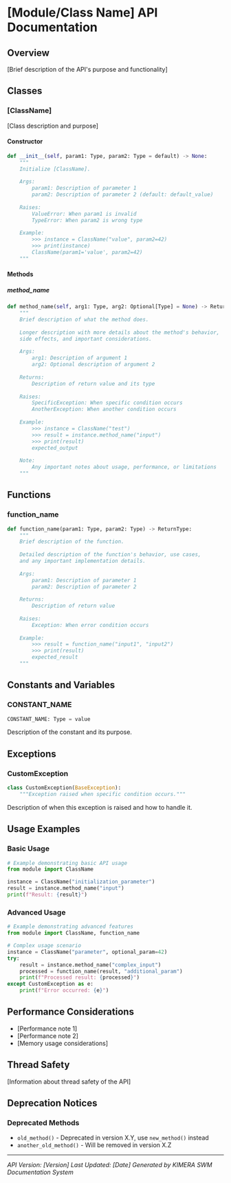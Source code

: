# [Module/Class Name] API Documentation

## Overview

[Brief description of the API's purpose and functionality]

## Classes

### [ClassName]

[Class description and purpose]

#### Constructor

```python
def __init__(self, param1: Type, param2: Type = default) -> None:
    """
    Initialize [ClassName].
    
    Args:
        param1: Description of parameter 1
        param2: Description of parameter 2 (default: default_value)
        
    Raises:
        ValueError: When param1 is invalid
        TypeError: When param2 is wrong type
        
    Example:
        >>> instance = ClassName("value", param2=42)
        >>> print(instance)
        ClassName(param1='value', param2=42)
    """
```

#### Methods

##### method_name

```python
def method_name(self, arg1: Type, arg2: Optional[Type] = None) -> ReturnType:
    """
    Brief description of what the method does.
    
    Longer description with more details about the method's behavior,
    side effects, and important considerations.
    
    Args:
        arg1: Description of argument 1
        arg2: Optional description of argument 2
        
    Returns:
        Description of return value and its type
        
    Raises:
        SpecificException: When specific condition occurs
        AnotherException: When another condition occurs
        
    Example:
        >>> instance = ClassName("test")
        >>> result = instance.method_name("input")
        >>> print(result)
        expected_output
        
    Note:
        Any important notes about usage, performance, or limitations
    """
```

## Functions

### function_name

```python
def function_name(param1: Type, param2: Type) -> ReturnType:
    """
    Brief description of the function.
    
    Detailed description of the function's behavior, use cases,
    and any important implementation details.
    
    Args:
        param1: Description of parameter 1
        param2: Description of parameter 2
        
    Returns:
        Description of return value
        
    Raises:
        Exception: When error condition occurs
        
    Example:
        >>> result = function_name("input1", "input2")
        >>> print(result)
        expected_result
    """
```

## Constants and Variables

### CONSTANT_NAME

```python
CONSTANT_NAME: Type = value
```

Description of the constant and its purpose.

## Exceptions

### CustomException

```python
class CustomException(BaseException):
    """Exception raised when specific condition occurs."""
```

Description of when this exception is raised and how to handle it.

## Usage Examples

### Basic Usage

```python
# Example demonstrating basic API usage
from module import ClassName

instance = ClassName("initialization_parameter")
result = instance.method_name("input")
print(f"Result: {result}")
```

### Advanced Usage

```python
# Example demonstrating advanced features
from module import ClassName, function_name

# Complex usage scenario
instance = ClassName("parameter", optional_param=42)
try:
    result = instance.method_name("complex_input")
    processed = function_name(result, "additional_param")
    print(f"Processed result: {processed}")
except CustomException as e:
    print(f"Error occurred: {e}")
```

## Performance Considerations

- [Performance note 1]
- [Performance note 2]
- [Memory usage considerations]

## Thread Safety

[Information about thread safety of the API]

## Deprecation Notices

### Deprecated Methods

- `old_method()` - Deprecated in version X.Y, use `new_method()` instead
- `another_old_method()` - Will be removed in version X.Z

---

*API Version: [Version]*
*Last Updated: [Date]*
*Generated by KIMERA SWM Documentation System*
